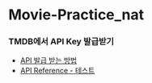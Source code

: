  # Movie-Practice_nat
### TMDB에서 API Key 발급받기
- [API 발급 받는 방법](https://developer.themoviedb.org/docs)
- [API Reference - 테스트](https://developer.themoviedb.org/reference/intro/getting-started)
